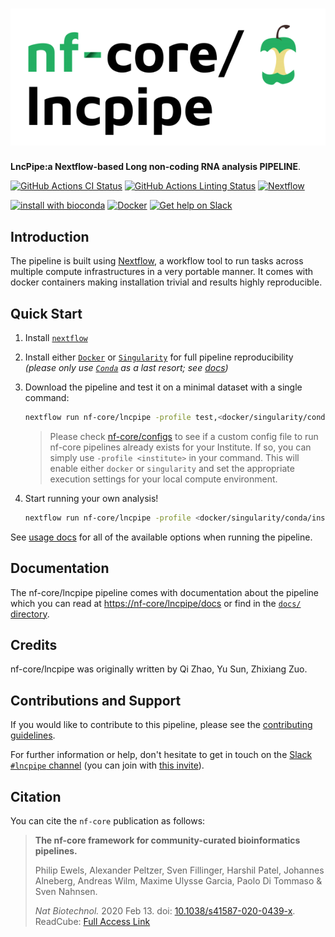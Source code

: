 # ![nf-core/lncpipe](docs/images/nf-core-lncpipe_logo.png)

**LncPipe:a Nextflow-based Long non-coding RNA analysis PIPELINE**.

[![GitHub Actions CI Status](https://github.com/nf-core/lncpipe/workflows/nf-core%20CI/badge.svg)](https://github.com/nf-core/lncpipe/actions)
[![GitHub Actions Linting Status](https://github.com/nf-core/lncpipe/workflows/nf-core%20linting/badge.svg)](https://github.com/nf-core/lncpipe/actions)
[![Nextflow](https://img.shields.io/badge/nextflow-%E2%89%A519.10.0-brightgreen.svg)](https://www.nextflow.io/)

[![install with bioconda](https://img.shields.io/badge/install%20with-bioconda-brightgreen.svg)](https://bioconda.github.io/)
[![Docker](https://img.shields.io/docker/automated/nfcore/lncpipe.svg)](https://hub.docker.com/r/nfcore/lncpipe)
[![Get help on Slack](http://img.shields.io/badge/slack-nf--core%20%23lncpipe-4A154B?logo=slack)](https://nfcore.slack.com/channels/lncpipe)

## Introduction

The pipeline is built using [Nextflow](https://www.nextflow.io), a workflow tool to run tasks across multiple compute infrastructures in a very portable manner. It comes with docker containers making installation trivial and results highly reproducible.

## Quick Start

1. Install [`nextflow`](https://nf-co.re/usage/installation)

2. Install either [`Docker`](https://docs.docker.com/engine/installation/) or [`Singularity`](https://www.sylabs.io/guides/3.0/user-guide/) for full pipeline reproducibility _(please only use [`Conda`](https://conda.io/miniconda.html) as a last resort; see [docs](https://nf-co.re/usage/configuration#basic-configuration-profiles))_

3. Download the pipeline and test it on a minimal dataset with a single command:

    ```bash
    nextflow run nf-core/lncpipe -profile test,<docker/singularity/conda/institute>
    ```

    > Please check [nf-core/configs](https://github.com/nf-core/configs#documentation) to see if a custom config file to run nf-core pipelines already exists for your Institute. If so, you can simply use `-profile <institute>` in your command. This will enable either `docker` or `singularity` and set the appropriate execution settings for your local compute environment.

4. Start running your own analysis!

    <!-- TODO nf-core: Update the example "typical command" below used to run the pipeline -->

    ```bash
    nextflow run nf-core/lncpipe -profile <docker/singularity/conda/institute> --input '*_R{1,2}.fastq.gz' --genome GRCh37
    ```

See [usage docs](docs/usage.md) for all of the available options when running the pipeline.

## Documentation

The nf-core/lncpipe pipeline comes with documentation about the pipeline which you can read at [https://nf-core/lncpipe/docs](https://nf-core/lncpipe/docs) or find in the [`docs/` directory](docs).

<!-- TODO nf-core: Add a brief overview of what the pipeline does and how it works -->

## Credits

nf-core/lncpipe was originally written by Qi Zhao, Yu Sun, Zhixiang Zuo.

## Contributions and Support

If you would like to contribute to this pipeline, please see the [contributing guidelines](.github/CONTRIBUTING.md).

For further information or help, don't hesitate to get in touch on the [Slack `#lncpipe` channel](https://nfcore.slack.com/channels/lncpipe) (you can join with [this invite](https://nf-co.re/join/slack)).

## Citation

<!-- TODO nf-core: Add citation for pipeline after first release. Uncomment lines below and update Zenodo doi. -->
<!-- If you use  nf-core/lncpipe for your analysis, please cite it using the following doi: [10.5281/zenodo.XXXXXX](https://doi.org/10.5281/zenodo.XXXXXX) -->

You can cite the `nf-core` publication as follows:

> **The nf-core framework for community-curated bioinformatics pipelines.**
>
> Philip Ewels, Alexander Peltzer, Sven Fillinger, Harshil Patel, Johannes Alneberg, Andreas Wilm, Maxime Ulysse Garcia, Paolo Di Tommaso & Sven Nahnsen.
>
> _Nat Biotechnol._ 2020 Feb 13. doi: [10.1038/s41587-020-0439-x](https://dx.doi.org/10.1038/s41587-020-0439-x).
> ReadCube: [Full Access Link](https://rdcu.be/b1GjZ)

